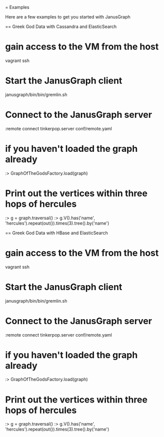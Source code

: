 = Examples

Here are a few examples to get you started with JanusGraph

== Greek God Data with Cassandra and ElasticSearch

  # gain access to the VM from the host
  vagrant ssh

  # Start the JanusGraph client
  janusgraph/bin/bin/gremlin.sh


  # Connect to the JanusGraph server
  :remote connect tinkerpop.server conf/remote.yaml
  # if you haven't loaded the graph already
  :> GraphOfTheGodsFactory.load(graph)

  # Print out the vertices within three hops of hercules
  :> g = graph.traversal()
  :> g.V().has('name', 'hercules').repeat(out()).times(3).tree().by('name')


== Greek God Data with HBase and ElasticSearch

  # gain access to the VM from the host
  vagrant ssh

  # Start the JanusGraph client
  janusgraph/bin/bin/gremlin.sh


  # Connect to the JanusGraph server
  :remote connect tinkerpop.server conf/remote.yaml
  # if you haven't loaded the graph already
  :> GraphOfTheGodsFactory.load(graph)

  # Print out the vertices within three hops of hercules
  :> g = graph.traversal()
  :> g.V().has('name', 'hercules').repeat(out()).times(3).tree().by('name')
